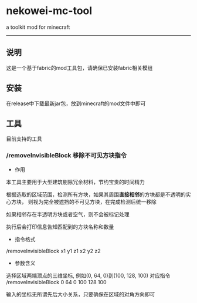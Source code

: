 # nekowei-mc-tool
a toolkit mod for minecraft

---

## 说明

这是一个基于fabric的mod工具包，请确保已安装fabric相关模组

## 安装

在release中下载最新jar包，放到minecraft的mod文件中即可

## 工具

目前支持的工具

### /removeInvisibleBlock 移除不可见方块指令

- 作用

本工具主要用于大型建筑剔除冗余材料，节约宝贵的时间精力

根据选取的区域范围，检测所有方块，如果其周围**直接相邻**的方块都是不透明的实心方块，
则视为完全被遮挡的不可见方块，在完成检测后统一移除

如果相邻存在半透明方块或者空气，则不会被标记处理

执行后会打印信息告知匹配到的方块名称和数量

- 指令格式

/removeInvisibleBlock x1 y1 z1 x2 y2 z2

- 参数含义

选择区域两端顶点的三维坐标, 例如(0, 64, 0)到(100, 128, 100)
对应指令 /removeInvisibleBlock 0 64 0 100 128 100

输入的坐标无所谓先后大小关系，只要确保在区域的对角方向即可
